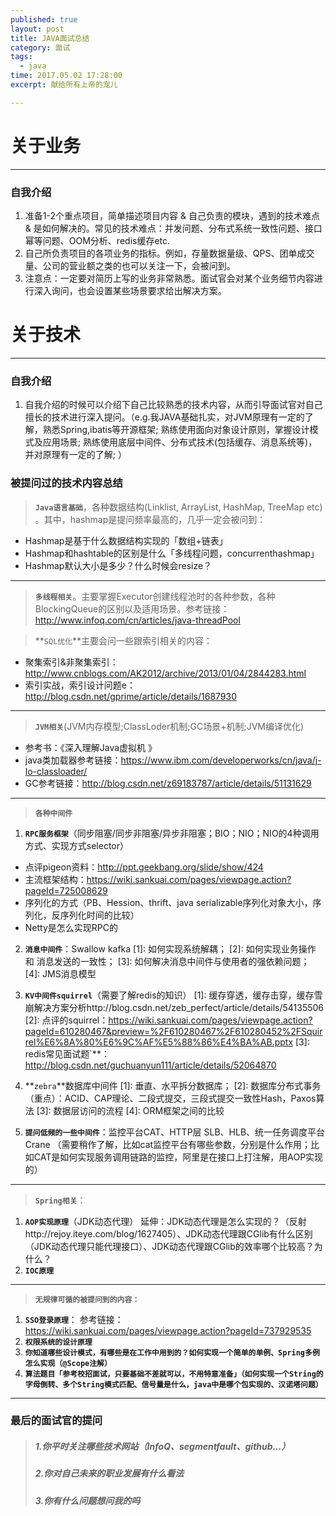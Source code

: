 ```yaml
---
published: true
layout: post
title: JAVA面试总结
category: 面试
tags: 
  - java
time: 2017.05.02 17:28:00
excerpt: 献给所有上帝的宠儿

---
```


# 关于业务
----------------
### 自我介绍
1.	准备1-2个重点项目，简单描述项目内容 & 自己负责的模块，遇到的技术难点 & 是如何解决的。常见的技术难点：并发问题、分布式系统一致性问题、接口幂等问题、OOM分析、redis缓存etc.
2.	自己所负责项目的各项业务的指标。例如，存量数据量级、QPS、团单成交量、公司的营业额之类的也可以关注一下，会被问到。
3.	注意点：一定要对简历上写的业务非常熟悉。面试官会对某个业务细节内容进行深入询问，也会设置某些场景要求给出解决方案。

# 关于技术
----------------
### 自我介绍
1.	自我介绍的时候可以介绍下自己比较熟悉的技术内容，从而引导面试官对自己擅长的技术进行深入提问。（e.g.我JAVA基础扎实，对JVM原理有一定的了解，熟悉Spring,ibatis等开源框架; 熟练使用面向对象设计原则，掌握设计模式及应用场景; 熟练使用底层中间件、分布式技术(包括缓存、消息系统等)，并对原理有一定的了解; ）

###	被提问过的技术内容总结
>**`Java语言基础`**，各种数据结构(Linklist, ArrayList, HashMap, TreeMap etc) 。其中，hashmap是提问频率最高的，几乎一定会被问到：
- Hashmap是基于什么数据结构实现的「数组+链表」
- Hashmap和hashtable的区别是什么「多线程问题，concurrenthashmap」
- Hashmap默认大小是多少？什么时候会resize？  

----------------

>**`多线程相关`**。主要掌握Executor创建线程池时的各种参数，各种BlockingQueue的区别以及适用场景。参考链接：http://www.infoq.com/cn/articles/java-threadPool

>**`SQL优化`**主要会问一些跟索引相关的内容：
- 聚集索引&非聚集索引：http://www.cnblogs.com/AK2012/archive/2013/01/04/2844283.html
- 索引实战，索引设计问题e：
http://blog.csdn.net/gprime/article/details/1687930

----------------

>**`JVM相关`**(JVM内存模型;ClassLoder机制;GC场景+机制;JVM编译优化)
- 参考书：《深入理解Java虚拟机 》 
- java类加载器参考链接：https://www.ibm.com/developerworks/cn/java/j-lo-classloader/
- GC参考链接：http://blog.csdn.net/z69183787/article/details/51131629

----------------

>**`各种中间件`**
1. **`RPC服务框架`**（同步阻塞/同步非阻塞/异步非阻塞；BIO；NIO；NIO的4种调用方式、实现方式selector） 
- 点评pigeon资料：http://ppt.geekbang.org/slide/show/424 
- 主流框架结构：https://wiki.sankuai.com/pages/viewpage.action?pageId=725008629 
- 序列化的方式（PB、Hession、thrift、java serializable序列化对象大小，序列化，反序列化时间的比较）
- Netty是怎么实现RPC的

2. **`消息中间件`**：Swallow kafka
[1]: 如何实现系统解耦；
[2]: 如何实现业务操作 和 消息发送的一致性；
[3]: 如何解决消息中间件与使用者的强依赖问题；
[4]: JMS消息模型

3. **`KV中间件squirrel`**（需要了解redis的知识）
[1]: 缓存穿透，缓存击穿，缓存雪崩解决方案分析http://blog.csdn.net/zeb_perfect/article/details/54135506
[2]: 点评的squirrel：https://wiki.sankuai.com/pages/viewpage.action?pageId=610280467&preview=%2F610280467%2F610280452%2FSquirrel%E6%8A%80%E6%9C%AF%E5%88%86%E4%BA%AB.pptx
[3]: redis常见面试题`**：http://blog.csdn.net/guchuanyun111/article/details/52064870

4. **`zebra`**数据库中间件
[1]: 垂直、水平拆分数据库；
[2]: 数据库分布式事务（重点）：ACID、CAP理论、二段式提交，三段式提交一致性Hash，Paxos算法
[3]: 数据层访问的流程
[4]: ORM框架之间的比较

5. **`提问低频的一些中间件`**：监控平台CAT、HTTP层 SLB、HLB、统一任务调度平台Crane （需要稍作了解，比如cat监控平台有哪些参数，分别是什么作用；比如CAT是如何实现服务调用链路的监控，阿里是在接口上打注解，用AOP实现的）

----------------

>**`Spring相关`**：
1. **`AOP实现原理`**（JDK动态代理）
延伸：JDK动态代理是怎么实现的？（反射http://rejoy.iteye.com/blog/1627405）、JDK动态代理跟CGlib有什么区别（JDK动态代理只能代理接口）、JDK动态代理跟CGlib的效率哪个比较高？为什么？
2. **`IOC原理`**

----------------

>**`无规律可循的被提问到的内容：`**
1. **`SSO登录原理`**：
参考链接：https://wiki.sankuai.com/pages/viewpage.action?pageId=737929535
2. **`权限系统的设计原理`**
3. **`你知道哪些设计模式，有哪些是在工作中用到的？如何实现一个简单的单例、Spring多例怎么实现（@Scope注解）`**
4. **`算法题目「参考校招面试，只要基础不差就可以，不用特意准备」（如何实现一个String的字母倒转、多个String模式匹配、信号量是什么，java中是哪个包实现的、汉诺塔问题）`**

----------------

###	最后的面试官的提问
>##### 1.你平时关注哪些技术网站（InfoQ、segmentfault、github…）
>##### 2.你对自己未来的职业发展有什么看法
>##### 3.你有什么问题想问我的吗
